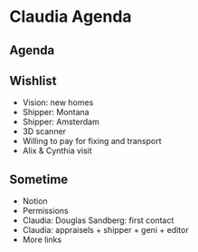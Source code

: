 # Claudia Agenda

## Agenda

## Wishlist

* Vision: new homes
* Shipper: Montana
* Shipper: Amsterdam
* 3D scanner
* Willing to pay for fixing and transport
* Alix & Cynthia visit


## Sometime

* Notion
* Permissions
* Claudia: Douglas Sandberg: first contact
* Claudia: appraisels + shipper + geni + editor
* More links
